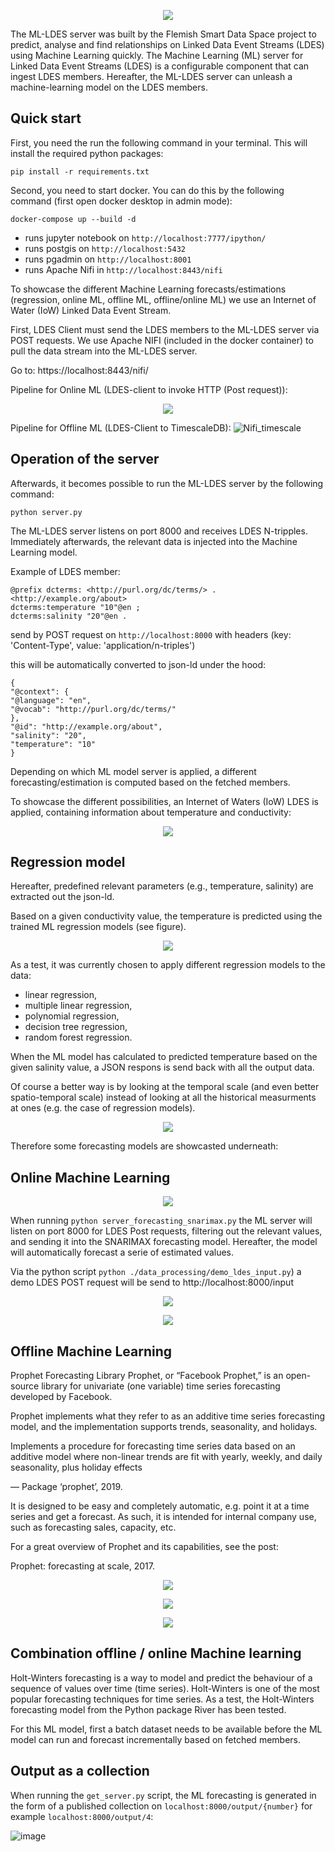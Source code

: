 <p align="center">
  <img src="https://github.com/samuvack/ML-LDES-server/blob/master/images/logo.png?raw=true"/>
</p>

The ML-LDES server was built by the Flemish Smart Data Space project to predict, analyse and find relationships on Linked Data Event Streams (LDES) using Machine Learning quickly. The Machine Learning (ML) server for Linked Data Event Streams (LDES) is a configurable component that can ingest LDES members.  Hereafter, the ML-LDES server can unleash a machine-learning model on the LDES members.

## Quick start
First, you need the run the following command in your terminal. This will install the required python packages:
```
pip install -r requirements.txt
```
Second, you need to start docker. You can do this by the following command (first open docker desktop in admin mode):
```
docker-compose up --build -d
```
* runs jupyter notebook on `http://localhost:7777/ipython/`
* runs postgis on `http://localhost:5432`
* runs pgadmin on `http://localhost:8001`
* runs Apache Nifi in `http://localhost:8443/nifi`


To showcase the different Machine Learning forecasts/estimations (regression, online ML, offline ML, offline/online ML) we use an Internet of Water (IoW) Linked Data Event Stream.

First, LDES Client must send the LDES members to the ML-LDES server via POST requests. We use Apache NIFI (included in the docker container) to pull the data stream into the ML-LDES server.

Go to: https://localhost:8443/nifi/

Pipeline for Online ML (LDES-client to invoke HTTP (Post request)):

<p align="center">
  <img src="https://github.com/samuvack/ML-LDES-server/blob/master/images/apache_nifi.png?raw=true"/>
</p>


Pipeline for Offline ML (LDES-Client to TimescaleDB):
![Nifi_timescale](https://user-images.githubusercontent.com/15192194/205595307-2d90ef65-73aa-4360-a2d8-94af87eb62b8.png)


## Operation of the server

Afterwards, it becomes possible to run the ML-LDES server by the following command:
```
python server.py
```


The ML-LDES server listens on port 8000 and receives LDES N-tripples. Immediately afterwards, the relevant data is injected into the Machine Learning model.

Example of LDES member:

```
@prefix dcterms: <http://purl.org/dc/terms/> .
<http://example.org/about>
dcterms:temperature "10"@en ;
dcterms:salinity "20"@en .
```

send by POST request on `http://localhost:8000` with headers (key: 'Content-Type', value: 'application/n-triples')

this will be automatically converted to json-ld under the hood:
```
{
"@context": {
"@language": "en",
"@vocab": "http://purl.org/dc/terms/"
},
"@id": "http://example.org/about",
"salinity": "20",
"temperature": "10"
}
```

Depending on which ML model server is applied, a different forecasting/estimation is computed based on the fetched members.

To showcase the different possibilities, an Internet of Waters (IoW) LDES is applied, containing information about temperature and conductivity:

<p align="center">
  <img src="https://github.com/samuvack/ML-LDES-server/blob/master/images/plot_conductivity_temeprature.png?raw=true"/>
</p>

## Regression model

Hereafter, predefined relevant parameters (e.g., temperature, salinity) are extracted out the json-ld.

Based on a given conductivity value, the temperature is predicted using the trained ML regression models (see figure).

<p align="center">
  <img src="https://github.com/samuvack/ML-LDES-server/blob/master/images/plots.png?raw=true"/>
</p>

 As a test, it was currently chosen to apply different regression models to the data:
* linear regression,
* multiple linear regression,
* polynomial regression,
* decision tree regression,
* random forest regression.

When the ML model has calculated to predicted temperature based on the given salinity value, a JSON respons is send back with all the output data.


Of course a better way is by looking at the temporal scale (and even better spatio-temporal scale) instead of looking at all the historical measurments at ones (e.g. the case of regression models).

<p align="center">
  <img src="https://github.com/samuvack/ML-LDES-server/blob/master/images/timeseries3.png?raw=true"/>
</p>

Therefore some forecasting models are showcasted underneath:

  ## Online Machine Learning
  
  

<p align="center">
  <img src="https://github.com/samuvack/ML-LDES-server/blob/master/output_ml/online_forecasting_snarimax.gif?raw=true"/>
</p>

When running `python server_forecasting_snarimax.py` the ML server will listen on port 8000 for LDES Post requests, filtering out the relevant values, and sending it into the SNARIMAX forecasting model. Hereafter, the model will automatically forecast a serie of estimated values.

Via the python script `python ./data_processing/demo_ldes_input.py`) a demo LDES POST request will be send to http://localhost:8000/input

<p align="center">
  <img src="https://github.com/samuvack/ML-LDES-server/blob/master/output_ml/gif_forecasting_SNARIMAX.gif?raw=true"/>
</p>


<p align="center">
  <img src="https://github.com/samuvack/ML-LDES-server/blob/master/online_ml/online_iow_multiple_easy2.gif?raw=true"/>
</p>


## Offline Machine Learning

Prophet Forecasting Library
Prophet, or “Facebook Prophet,” is an open-source library for univariate (one variable) time series forecasting developed by Facebook.

Prophet implements what they refer to as an additive time series forecasting model, and the implementation supports trends, seasonality, and holidays.

Implements a procedure for forecasting time series data based on an additive model where non-linear trends are fit with yearly, weekly, and daily seasonality, plus holiday effects

— Package ‘prophet’, 2019.

It is designed to be easy and completely automatic, e.g. point it at a time series and get a forecast. As such, it is intended for internal company use, such as forecasting sales, capacity, etc.

For a great overview of Prophet and its capabilities, see the post:

Prophet: forecasting at scale, 2017.

<p align="center">
  <img src="https://github.com/samuvack/ML-LDES-server/blob/master/offline_ml/Prophet_plot1.png?raw=true?raw=true"/>
</p>

<p align="center">
  <img src="https://github.com/samuvack/ML-LDES-server/blob/master/offline_ml/Prophet_plot2.png?raw=true?raw=true"/>
</p>

<p align="center">
  <img src="https://github.com/samuvack/ML-LDES-server/blob/master/offline_ml/Prophet_plot3.png?raw=true?raw=true"/>
</p>

## Combination offline / online Machine learning

Holt-Winters forecasting is a way to model and predict the behaviour of a sequence of values over time (time series). Holt-Winters is one of the most popular forecasting techniques for time series. As a test, the Holt-Winters forecasting model from the Python package River has been tested.

For this ML model, first a batch dataset needs to be available before the ML model can run and forecast incrementally based on fetched members.


 ## Output as a collection
 
 
 When running the ``get_server.py`` script, the ML forecasting is generated in the form of a published collection on ``localhost:8000/output/{number}``
for example ``localhost:8000/output/4``:
 
![image](https://user-images.githubusercontent.com/15192194/214090415-e64ce9af-3c3e-4f90-8cc8-bfc4150b4154.png)
